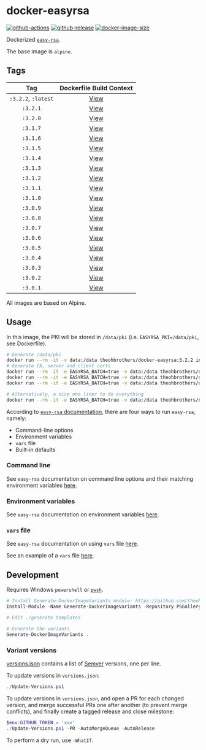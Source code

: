 # docker-easyrsa

[![github-actions](https://github.com/theohbrothers/docker-easyrsa/actions/workflows/ci-master-pr.yml/badge.svg?branch=master)](https://github.com/theohbrothers/docker-easyrsa/actions/workflows/ci-master-pr.yml)
[![github-release](https://img.shields.io/github/v/release/theohbrothers/docker-easyrsa?style=flat-square)](https://github.com/theohbrothers/docker-easyrsa/releases/)
[![docker-image-size](https://img.shields.io/docker/image-size/theohbrothers/docker-easyrsa/latest)](https://hub.docker.com/r/theohbrothers/docker-easyrsa)

Dockerized [`easy-rsa`](https://github.com/OpenVPN/easy-rsa).

The base image is `alpine`.

## Tags

| Tag | Dockerfile Build Context |
|:-------:|:---------:|
| `:3.2.2`, `:latest` | [View](variants/3.2.2) |
| `:3.2.1` | [View](variants/3.2.1) |
| `:3.2.0` | [View](variants/3.2.0) |
| `:3.1.7` | [View](variants/3.1.7) |
| `:3.1.6` | [View](variants/3.1.6) |
| `:3.1.5` | [View](variants/3.1.5) |
| `:3.1.4` | [View](variants/3.1.4) |
| `:3.1.3` | [View](variants/3.1.3) |
| `:3.1.2` | [View](variants/3.1.2) |
| `:3.1.1` | [View](variants/3.1.1) |
| `:3.1.0` | [View](variants/3.1.0) |
| `:3.0.9` | [View](variants/3.0.9) |
| `:3.0.8` | [View](variants/3.0.8) |
| `:3.0.7` | [View](variants/3.0.7) |
| `:3.0.6` | [View](variants/3.0.6) |
| `:3.0.5` | [View](variants/3.0.5) |
| `:3.0.4` | [View](variants/3.0.4) |
| `:3.0.3` | [View](variants/3.0.3) |
| `:3.0.2` | [View](variants/3.0.2) |
| `:3.0.1` | [View](variants/3.0.1) |

All images are based on Alpine.

## Usage

In this image, the PKI will be stored in `/data/pki` (i.e. `EASYRSA_PKI=/data/pki`, see Dockerfile).

```sh
# Generate /data/pki
docker run --rm -it -v data:/data theohbrothers/docker-easyrsa:3.2.2 init-pki
# Generate CA, server and client certs
docker run --rm -it -e EASYRSA_BATCH=true -v data:/data theohbrothers/docker-easyrsa:3.2.2 build-ca nopass
docker run --rm -it -e EASYRSA_BATCH=true -v data:/data theohbrothers/docker-easyrsa:3.2.2 build-server-full server-01 nopass
docker run --rm -it -e EASYRSA_BATCH=true -v data:/data theohbrothers/docker-easyrsa:3.2.2 build-client-full client-01 nopass

# Alternatively, a nice one liner to do everything
docker run --rm -it -e EASYRSA_BATCH=true -v data:/data theohbrothers/docker-easyrsa:3.2.2 sh -c 'set -e; easyrsa init-pki; easyrsa build-ca nopass; easyrsa build-server-full server-01 nopass; easyrsa build-client-full client-01 nopass; find /data/pki'
```

According to [`easy-rsa` documentation](https://github.com/OpenVPN/easy-rsa/blob/v3.0.0/doc/EasyRSA-Advanced.md#configuration-reference), there are four ways to run `easy-rsa`, namely:

- Command-line options
- Environment variables
- `vars` file
- Built-in defaults

### Command line

See `easy-rsa` documentation on command line options and their matching environment variables [here](https://github.com/OpenVPN/easy-rsa/blob/v3.0.0/doc/EasyRSA-Readme.md#obtaining-and-using-easy-rsa).

### Environment variables

See `easy-rsa` documentation on environment variables [here](https://github.com/OpenVPN/easy-rsa/blob/v3.0.0/doc/EasyRSA-Advanced.md#environmental-variables-reference).

### `vars` file

See `easy-rsa` documentation on using `vars` file [here](https://github.com/OpenVPN/easy-rsa/blob/v3.0.0/doc/EasyRSA-Advanced.md#vars-autodetection).

See an example of a `vars` file [here](https://github.com/OpenVPN/easy-rsa/blob/v3.0.0/easyrsa3/vars.example).

## Development

Requires Windows `powershell` or [`pwsh`](https://github.com/PowerShell/PowerShell).

```powershell
# Install Generate-DockerImageVariants module: https://github.com/theohbrothers/Generate-DockerImageVariants
Install-Module -Name Generate-DockerImageVariants -Repository PSGallery -Scope CurrentUser -Force -Verbose

# Edit ./generate templates

# Generate the variants
Generate-DockerImageVariants .
```

### Variant versions

[versions.json](generate/definitions/versions.json) contains a list of [Semver](https://semver.org/) versions, one per line.

To update versions in `versions.json`:

```powershell
./Update-Versions.ps1
```

To update versions in `versions.json`, and open a PR for each changed version, and merge successful PRs one after another (to prevent merge conflicts), and finally create a tagged release and close milestone:

```powershell
$env:GITHUB_TOKEN = 'xxx'
./Update-Versions.ps1 -PR -AutoMergeQueue -AutoRelease
```

To perform a dry run, use `-WhatIf`.
